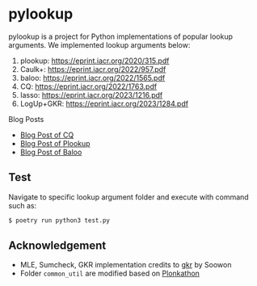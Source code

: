 # pylookup

pylookup is a project for Python implementations of popular lookup arguments. We implemented lookup arguments below:

1. plookup: https://eprint.iacr.org/2020/315.pdf
2. Caulk+: https://eprint.iacr.org/2022/957.pdf
3. baloo: https://eprint.iacr.org/2022/1565.pdf
4. CQ: https://eprint.iacr.org/2022/1763.pdf
5. lasso: https://eprint.iacr.org/2023/1216.pdf
6. LogUp+GKR: https://eprint.iacr.org/2023/1284.pdf

Blog Posts
* [Blog Post of CQ](https://harryx1x1.fun/2024-01-23/cq-en/)
* [Blog Post of Plookup](https://github.com/NOOMA-42/pylookup/blob/main/src/plookup/Introduction.md)
* [Blog Post of Baloo](https://github.com/sec-bit/learning-zkp/tree/develop/lookup-arguments/baloo-en)

## Test
Navigate to specific lookup argument folder and execute with command such as:

```bash
$ poetry run python3 test.py
```

## Acknowledgement
- MLE, Sumcheck, GKR implementation credits to [gkr](https://github.com/jeong0982/gkr) by Soowon
- Folder `common_util` are modified based on [Plonkathon](https://github.com/0xPARC/plonkathon)
